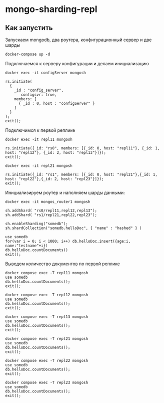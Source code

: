 # mongo-sharding-repl

## Как запустить

Запускаем mongodb, два роутера, конфигурационный сервер и две шарды

```shell
docker-compose up -d
```

Подключаемся к серверу конфигурации и делаем инициализацию

```shell
docker exec -it configServer mongosh

rs.initiate(
  {
    _id : "config_server",
       configsvr: true,
    members: [
      { _id : 0, host : "configServer" }
    ]
  }
);
exit();
```

Подключимся к первой реплике

```shell
docker exec -it repl11 mongosh

rs.initiate({_id: "rs0", members: [{_id: 0, host: "repl11"}, {_id: 1, host: "repl12"}, {_id: 2, host: "repl13"}]});
exit();

```

```shell
docker exec -it repl21 mongosh

rs.initiate({_id: "rs1", members: [{_id: 0, host: "repl21"},{_id: 1, host: "repl22"},{_id: 2, host: "repl23"}]});
exit();
```
Инициализируем роутер и наполняем шарды данными:

```shell
docker exec -it mongos_router1 mongosh

sh.addShard( "rs0/repl11,repl12,repl13");
sh.addShard( "rs1/repl21,repl22,repl23");

sh.enableSharding("somedb");
sh.shardCollection("somedb.helloDoc", { "name" : "hashed" } )

use somedb
for(var i = 0; i < 1000; i++) db.helloDoc.insert({age:i, name:"testname"+i})
db.helloDoc.countDocuments() 
exit();
```

Выведем количество документов по первой реплике

```shell
docker compose exec -T repl11 mongosh
use somedb
db.helloDoc.countDocuments();
exit();
 ```

```shell
docker compose exec -T repl12 mongosh
use somedb
db.helloDoc.countDocuments();
exit();
 ```

```shell
docker compose exec -T repl13 mongosh
use somedb
db.helloDoc.countDocuments();
exit();
 ```

```shell
docker compose exec -T repl21 mongosh
use somedb
db.helloDoc.countDocuments();
exit();
 ```

```shell
docker compose exec -T repl22 mongosh
use somedb
db.helloDoc.countDocuments();
exit();
 ```

```shell
docker compose exec -T repl23 mongosh
use somedb
db.helloDoc.countDocuments();
exit();
 ```
